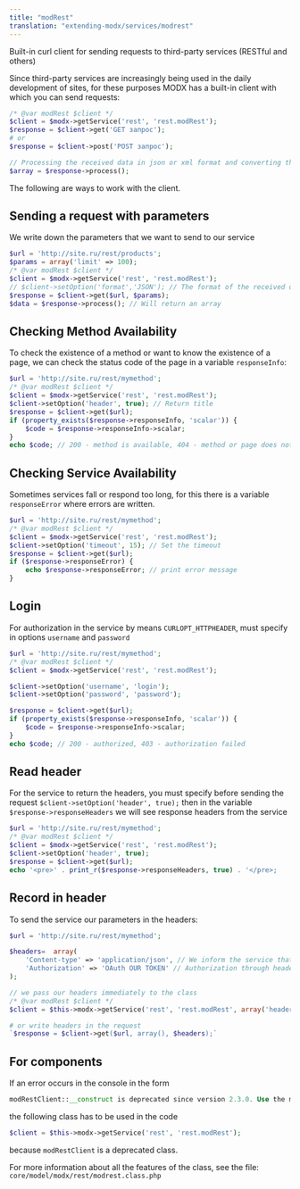 ```yaml
---
title: "modRest"
translation: "extending-modx/services/modrest"
---
```


Built-in curl client for sending requests to third-party services (RESTful and others)

Since third-party services are increasingly being used in the daily development of sites, for these purposes MODX has a built-in client with which you can send requests:

```php
/* @var modRest $client */
$client = $modx->getService('rest', 'rest.modRest');
$response = $client->get('GET запрос');
# or
$response = $client->post('POST запрос');

// Processing the received data in json or xml format and converting them into an array
$array = $response->process();
```

The following are ways to work with the client.

## Sending a request with parameters

We write down the parameters that we want to send to our service

```php
$url = 'http://site.ru/rest/products';
$params = array('limit' => 100);
/* @var modRest $client */
$client = $modx->getService('rest', 'rest.modRest');
// $client->setOption('format','JSON'); // The format of the received data accepts json or xml (json by default) for conversion to an array
$response = $client->get($url, $params);
$data = $response->process(); // Will return an array
```

## Checking Method Availability

To check the existence of a method or want to know the existence of a page, we can check the status code of the page in a variable `responseInfo`:

```php
$url = 'http://site.ru/rest/mymethod';
/* @var modRest $client */
$client = $modx->getService('rest', 'rest.modRest');
$client->setOption('header', true); // Return title
$response = $client->get($url);
if (property_exists($response->responseInfo, 'scalar')) {
    $code = $response->responseInfo->scalar;
}
echo $code; // 200 - method is available, 404 - method or page does not exist
```

## Checking Service Availability

Sometimes services fall or respond too long, for this there is a variable `responseError` where errors are written.

```php
$url = 'http://site.ru/rest/mymethod';
/* @var modRest $client */
$client = $modx->getService('rest', 'rest.modRest');
$client->setOption('timeout', 15); // Set the timeout
$response = $client->get($url);
if ($response->responseError) {
    echo $response->responseError; // print error message
}
```

## Login

For authorization in the service by means `CURLOPT_HTTPHEADER`, must specify in options `username` and `password`

```php
$url = 'http://site.ru/rest/mymethod';
/* @var modRest $client */
$client = $modx->getService('rest', 'rest.modRest');

$client->setOption('username', 'login');
$client->setOption('password', 'password');

$response = $client->get($url);
if (property_exists($response->responseInfo, 'scalar')) {
    $code = $response->responseInfo->scalar;
}
echo $code; // 200 - authorized, 403 - authorization failed
```

## Read header

For the service to return the headers, you must specify before sending the request `$client->setOption('header', true);` then in the variable `$response->responseHeaders` we will see response headers from the service

```php
$url = 'http://site.ru/rest/mymethod';
/* @var modRest $client */
$client = $modx->getService('rest', 'rest.modRest');
$client->setOption('header', true);
$response = $client->get($url);
echo '<pre>' . print_r($response->responseHeaders, true) . '</pre>;
```

## Record in header

To send the service our parameters in the headers:

```php
$url = 'http://site.ru/rest/mymethod';

$headers=  array(
    'Content-type' => 'application/json', // We inform the service that we want to receive a response in json format
    'Authorization' => 'OAuth OUR TOKEN' // Authorization through headers
);

// we pass our headers immediately to the class
/* @var modRest $client */
$client = $this->modx->getService('rest', 'rest.modRest', array('headers' => $headers);

# or write headers in the request
`$response = $client->get($url, array(), $headers);`
```

## For components

If an error occurs in the console in the form

```php
modRestClient::__construct is deprecated since version 2.3.0. Use the modRest classes instead.
```

the following class has to be used in the code

```php
$client = $this->modx->getService('rest', 'rest.modRest');
```

because `modRestClient` is a deprecated class.

For more information about all the features of the class, see the file: `core/model/modx/rest/modrest.class.php`
